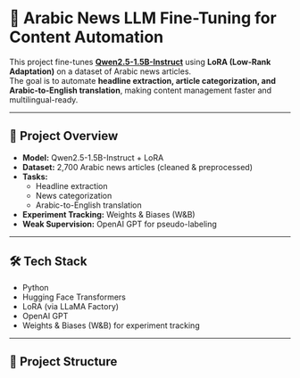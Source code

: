 # 📰 Arabic News LLM Fine-Tuning for Content Automation

This project fine-tunes **[Qwen2.5-1.5B-Instruct](https://huggingface.co/Qwen/Qwen2.5-1.5B-Instruct)** using **LoRA (Low-Rank Adaptation)** on a dataset of Arabic news articles.  
The goal is to automate **headline extraction, article categorization, and Arabic-to-English translation**, making content management faster and multilingual-ready.

---

## 🚀 Project Overview
- **Model:** Qwen2.5-1.5B-Instruct + LoRA
- **Dataset:** 2,700 Arabic news articles (cleaned & preprocessed)
- **Tasks:**
  - Headline extraction
  - News categorization
  - Arabic-to-English translation
- **Experiment Tracking:** Weights & Biases (W&B)
- **Weak Supervision:** OpenAI GPT for pseudo-labeling

---

## 🛠️ Tech Stack
- Python
- Hugging Face Transformers
- LoRA (via LLaMA Factory)
- OpenAI GPT
- Weights & Biases (W&B) for experiment tracking

---

## 📂 Project Structure
